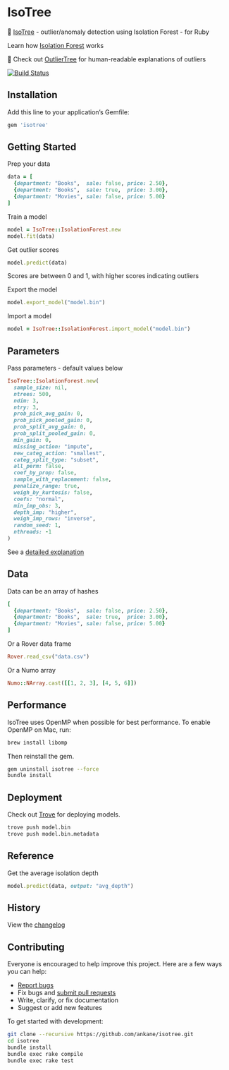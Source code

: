 # IsoTree

:evergreen_tree: [IsoTree](https://github.com/david-cortes/isotree) - outlier/anomaly detection using Isolation Forest - for Ruby

Learn how [Isolation Forest](https://www.youtube.com/watch?v=RyFQXQf4w4w) works

:deciduous_tree: Check out [OutlierTree](https://github.com/ankane/outliertree) for human-readable explanations of outliers

[![Build Status](https://github.com/ankane/isotree/workflows/build/badge.svg?branch=master)](https://github.com/ankane/isotree/actions)

## Installation

Add this line to your application’s Gemfile:

```ruby
gem 'isotree'
```

## Getting Started

Prep your data

```ruby
data = [
  {department: "Books",  sale: false, price: 2.50},
  {department: "Books",  sale: true,  price: 3.00},
  {department: "Movies", sale: false, price: 5.00}
]
```

Train a model

```ruby
model = IsoTree::IsolationForest.new
model.fit(data)
```

Get outlier scores

```ruby
model.predict(data)
```

Scores are between 0 and 1, with higher scores indicating outliers

Export the model

```ruby
model.export_model("model.bin")
```

Import a model

```ruby
model = IsoTree::IsolationForest.import_model("model.bin")
```

## Parameters

Pass parameters - default values below

```ruby
IsoTree::IsolationForest.new(
  sample_size: nil,
  ntrees: 500,
  ndim: 3,
  ntry: 3,
  prob_pick_avg_gain: 0,
  prob_pick_pooled_gain: 0,
  prob_split_avg_gain: 0,
  prob_split_pooled_gain: 0,
  min_gain: 0,
  missing_action: "impute",
  new_categ_action: "smallest",
  categ_split_type: "subset",
  all_perm: false,
  coef_by_prop: false,
  sample_with_replacement: false,
  penalize_range: true,
  weigh_by_kurtosis: false,
  coefs: "normal",
  min_imp_obs: 3,
  depth_imp: "higher",
  weigh_imp_rows: "inverse",
  random_seed: 1,
  nthreads: -1
)
```

See a [detailed explanation](https://isotree.readthedocs.io/en/latest/#isotree.IsolationForest)

## Data

Data can be an array of hashes

```ruby
[
  {department: "Books",  sale: false, price: 2.50},
  {department: "Books",  sale: true,  price: 3.00},
  {department: "Movies", sale: false, price: 5.00}
]
```

Or a Rover data frame

```ruby
Rover.read_csv("data.csv")
```

Or a Numo array

```ruby
Numo::NArray.cast([[1, 2, 3], [4, 5, 6]])
```

## Performance

IsoTree uses OpenMP when possible for best performance. To enable OpenMP on Mac, run:

```sh
brew install libomp
```

Then reinstall the gem.

```sh
gem uninstall isotree --force
bundle install
```

## Deployment

Check out [Trove](https://github.com/ankane/trove) for deploying models.

```sh
trove push model.bin
trove push model.bin.metadata
```

## Reference

Get the average isolation depth

```ruby
model.predict(data, output: "avg_depth")
```

## History

View the [changelog](https://github.com/ankane/isotree/blob/master/CHANGELOG.md)

## Contributing

Everyone is encouraged to help improve this project. Here are a few ways you can help:

- [Report bugs](https://github.com/ankane/isotree/issues)
- Fix bugs and [submit pull requests](https://github.com/ankane/isotree/pulls)
- Write, clarify, or fix documentation
- Suggest or add new features

To get started with development:

```sh
git clone --recursive https://github.com/ankane/isotree.git
cd isotree
bundle install
bundle exec rake compile
bundle exec rake test
```
